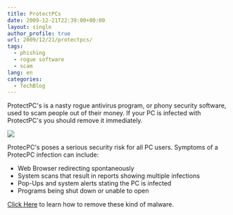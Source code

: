 ```yaml
---
title: ProtectPCs
date: 2009-12-21T22:39:00+00:00
layout: single
author_profile: true
url: 2009/12/21/protectpcs/
tags:
  - phishing
  - rogue software
  - scam
lang: en
categories: 
  - TechBlog
---
```

ProtectPC's is a nasty rogue antivirus program, or phony security software, used to scam people out of their money. If your PC is infected with ProtectPC's you should remove it immediately.

[![](http://2.bp.blogspot.com/_vaUVXcmC3OI/Sy_xySXblnI/AAAAAAAAAcg/5DgDEdQTvUg/s400/ProtectPcs_GUI.jpg)](http://2.bp.blogspot.com/_vaUVXcmC3OI/Sy_xySXblnI/AAAAAAAAAcg/5DgDEdQTvUg/s1600-h/ProtectPcs_GUI.jpg)

ProtecPC's poses a serious security risk for all PC users. Symptoms of a ProtecPC infection can include:

  * Web Browser redirecting spontaneously
  * System scans that result in reports showing multiple infections
  * Pop-Ups and system alerts stating the PC is infected
  * Programs being shut down or unable to open

[Click Here](/2011/01/02/malware-removal-guide-for-Windows/) to learn how to remove these kind of malware.